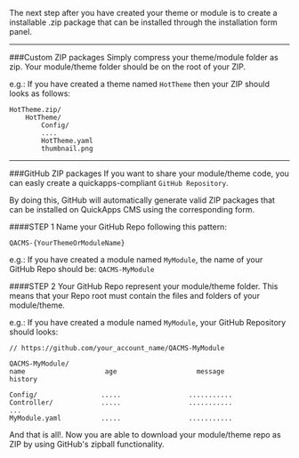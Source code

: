 The next step after you have created your theme or module is to create a installable .zip package that can be installed through the installation form panel.

***

###Custom ZIP packages
Simply compress your theme/module folder as zip. Your module/theme folder should be on the root of your ZIP.

e.g.: If you have created a theme named `HotTheme` then your ZIP should looks as follows:

    HotTheme.zip/
        HotTheme/
            Config/
            ....
            HotTheme.yaml
            thumbnail.png

***

###GitHub ZIP packages
If you want to share your module/theme code, you can easly create a quickapps-compliant `GitHub Repository`.

By doing this, GitHub will automatically generate valid ZIP packages that can be installed on QuickApps CMS using the corresponding form.

####STEP 1
Name your GitHub Repo following this pattern:

    QACMS-{YourThemeOrModuleName}

e.g.: If you have created a module named `MyModule`, the name of your GitHub Repo should be: `QACMS-MyModule`


####STEP 2
Your GitHub Repo represent your module/theme folder. This means that your Repo root must contain the files and folders of your module/theme.

e.g.: If you have created a module named `MyModule`, your GitHub Repository should looks:

    // https://github.com/your_account_name/QACMS-MyModule

    QACMS-MyModule/ 
    name                    age                    message                    history

    Config/                .....                 ...........
    Controller/            .....                 ...........
    ...
    MyModule.yaml          .....                 ...........


And that is all!. Now you are able to download your module/theme repo as ZIP by using GitHub's zipball functionality.